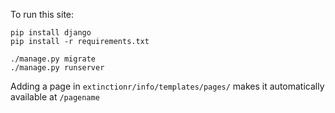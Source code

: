 To run this site:

```
pip install django
pip install -r requirements.txt

./manage.py migrate
./manage.py runserver
```

Adding a page in `extinctionr/info/templates/pages/` makes it automatically available at `/pagename`

